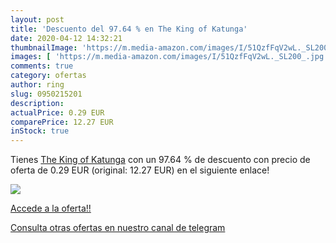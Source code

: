 ```yaml
---
layout: post
title: 'Descuento del 97.64 % en The King of Katunga'
date: 2020-04-12 14:32:21
thumbnailImage: 'https://m.media-amazon.com/images/I/51QzfFqV2wL._SL200_.jpg'
images: [ 'https://m.media-amazon.com/images/I/51QzfFqV2wL._SL200_.jpg' ]
comments: true
category: ofertas
author: ring
slug: 0950215201
description:
actualPrice: 0.29 EUR
comparePrice: 12.27 EUR
inStock: true
---
```


Tienes [The King of Katunga](https://www.amazon.es/dp/0950215201/?tag=redken-21) con un 97.64 % de descuento con precio de oferta de 0.29 EUR (original: 12.27 EUR) en el siguiente enlace!

[![](https://m.media-amazon.com/images/I/51QzfFqV2wL._SL200_.jpg)](https://www.amazon.es/dp/0950215201/?tag=redken-21)

[Accede a la oferta!!](https://www.amazon.es/dp/0950215201/?tag=redken-21)

[Consulta otras ofertas en nuestro canal de telegram](https://t.me/s/ofertas25)

